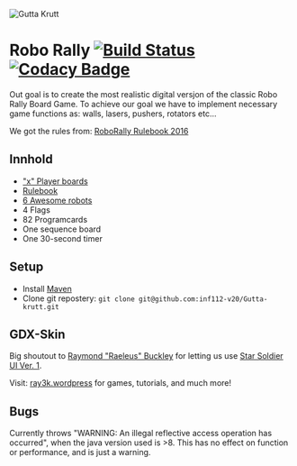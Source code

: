 ![Gutta Krutt](logo.png)
# Robo Rally [![Build Status](https://travis-ci.com/inf112-v20/Gutta-krutt.svg?branch=master)](https://travis-ci.com/inf112-v20/Gutta-krutt) [![Codacy Badge](https://api.codacy.com/project/badge/Grade/bb70fbcc87ab437c85e2f1a17cf31c35)](https://www.codacy.com/gh/inf112-v20/Gutta-krutt?utm_source=github.com&amp;utm_medium=referral&amp;utm_content=inf112-v20/Gutta-krutt&amp;utm_campaign=Badge_Grade)
Out goal is to create the most realistic digital versjon of the classic Robo Rally Board Game. To achieve our goal we have to implement necessary game functions as: walls, lasers, pushers, rotators etc...

We got the rules from: [RoboRally Rulebook 2016](https://media.wizards.com/2015/rules/robo_rally_rules.pdf)

## Innhold
-   ["x" Player boards](https://github.com/inf112-v20/Gutta-krutt/tree/master/assets/Maps)
-   [Rulebook]()
-   [6 Awesome robots](https://github.com/inf112-v20/Gutta-krutt/tree/master/assets/Robots)
-   4 Flags
-   82 Programcards 
-   One sequence board
-   One 30-second timer

## Setup
-   Install [Maven](https://maven.apache.org/download.cgi)
-   Clone git repostery: `git clone git@github.com:inf112-v20/Gutta-krutt.git`

## GDX-Skin
Big shoutout to [Raymond "Raeleus" Buckley](https://ray3k.wordpress.com/software/skin-composer-for-libgdx/)
for letting us use [Star Soldier UI Ver. 1](https://github.com/czyzby/gdx-skins/tree/master/star-soldier).

Visit: [ray3k.wordpress](ray3k.wordpress.com) for games, tutorials, and much more!

## Bugs
Currently throws "WARNING: An illegal reflective access operation has occurred", when the java version used is >8. This has no effect on function or performance, and is just a warning.
